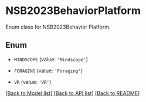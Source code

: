 # NSB2023BehaviorPlatform

Enum class for NSB2023Behavior Platform.

## Enum

* `MINDSCOPE` (value: `'Mindscope'`)

* `FORAGING` (value: `'Foraging'`)

* `VR` (value: `'VR'`)

[[Back to Model list]](../README.md#documentation-for-models) [[Back to API list]](../README.md#documentation-for-api-endpoints) [[Back to README]](../README.md)


